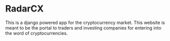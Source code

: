 # RadarCX
This is a django powered app for the cryptocurrency market.
This website is meant to be the portal to traders and investing companies for entering into the word of cryptocurrencies.
